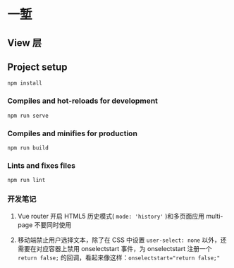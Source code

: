 # 一堑
## View 层

## Project setup
```
npm install
```

### Compiles and hot-reloads for development
```
npm run serve
```

### Compiles and minifies for production
```
npm run build
```

### Lints and fixes files
```
npm run lint
```

### 开发笔记

1. Vue router 开启 HTML5 历史模式( `mode: 'history'` )和多页面应用 multi-page 不要同时使用

2. 移动端禁止用户选择文本，除了在 CSS 中设置 `user-select: none` 以外，还需要在对应容器上禁用 onselectstart 事件，为 onselectstart 注册一个 `return false;` 的回调，看起来像这样：`onselectstart="return false;"`
